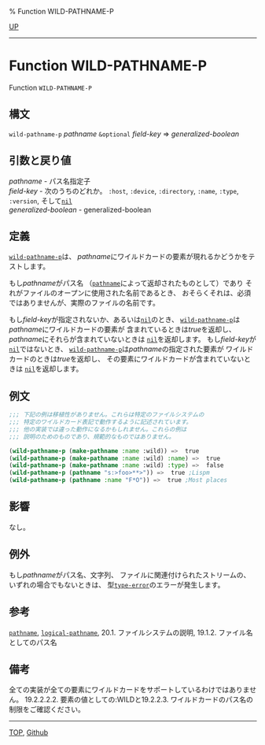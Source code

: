 % Function WILD-PATHNAME-P

[UP](19.4.html)  

---

# Function **WILD-PATHNAME-P**


Function `WILD-PATHNAME-P`


## 構文

`wild-pathname-p` *pathname* `&optional` *field-key* => *generalized-boolean*


## 引数と戻り値

*pathname* - パス名指定子  
*field-key* - 次のうちのどれか。
`:host`, `:device`, `:directory`, `:name`, `:type`, `:version`,
そして[`nil`](5.3.nil-variable.html)  
*generalized-boolean* - generalized-boolean


## 定義

[`wild-pathname-p`](19.4.wild-pathname-p.html)は、
*pathname*にワイルドカードの要素が現れるかどうかをテストします。

もし*pathname*がパス名
（[`pathname`](19.4.pathname-function.html)によって返却されたものとして）であり
それがファイルのオープンに使用された名前であるとき、
おそらくそれは、必須ではありませんが、実際のファイルの名前です。

もし*field-key*が指定されないか、あるいは[`nil`](5.3.nil-variable.html)のとき、
[`wild-pathname-p`](19.4.wild-pathname-p.html)は*pathname*にワイルドカードの要素が
含まれているときは*true*を返却し、
*pathname*にそれらが含まれていないときは
[`nil`](5.3.nil-variable.html)を返却します。
もし*field-key*が[`nil`](5.3.nil-variable.html)ではないとき、
[`wild-pathname-p`](19.4.wild-pathname-p.html)は*pathname*の指定された要素が
ワイルドカードのときは*true*を返却し、
その要素にワイルドカードが含まれていないときは
[`nil`](5.3.nil-variable.html)を返却します。


## 例文

```lisp
;;; 下記の例は移植性がありません。これらは特定のファイルシステムの
;;; 特定のワイルドカード表記で動作するように記述されています。
;;; 他の実装では違った動作になるかもしれません。これらの例は
;;; 説明のためのものであり、規範的なものではありません。

(wild-pathname-p (make-pathname :name :wild)) =>  true
(wild-pathname-p (make-pathname :name :wild) :name) =>  true
(wild-pathname-p (make-pathname :name :wild) :type) =>  false
(wild-pathname-p (pathname "s:>foo>**>")) =>  true ;Lispm
(wild-pathname-p (pathname :name "F*O")) =>  true ;Most places
```


## 影響

なし。


## 例外

もし*pathname*がパス名、文字列、
ファイルに関連付けられたストリームの、
いずれの場合でもないときは、
型[`type-error`](4.4.type-error.html)のエラーが発生します。


## 参考

[`pathname`](19.4.pathname-system-class.html),
[`logical-pathname`](19.4.logical-pathname-system-class.html),
20.1. ファイルシステムの説明,
19.1.2. ファイル名としてのパス名


## 備考

全ての実装が全ての要素にワイルドカードをサポートしているわけではありません。
19.2.2.2.2. 要素の値としての:WILDと19.2.2.3. ワイルドカードのパス名の制限をご確認ください。


---
[TOP](index.html),  [Github](https://github.com/nptcl/npt-japanese)


